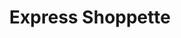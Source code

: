 ---
title: "Express Shoppette"
url: /tacoma/express-shoppette-railroad-avenue/
shop: convenience
---